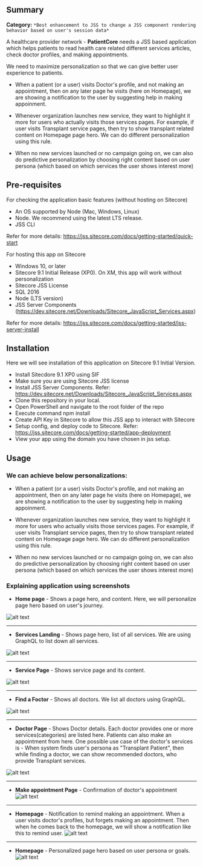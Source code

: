 ## Summary

**Category:** ```*Best enhancement to JSS to change a JSS component rendering behavior based on user's session data*```

A healthcare provider network - **PatientCore** needs a JSS based application which helps patients to read  health care related different services articles, check doctor profiles, and making appointments.

We need to maximize personalization so that we can give better user experience to patients.

* When a patient (or a user) visits Doctor's profile, and not making an appointment, then on any later page he visits (here on Homepage), we are showing a notification to the user by suggesting help in making appoinment.

* Whenever organization launches new service, they want to highlight it more for users who actually visits those services pages. For example, if user visits Transplant service pages, then try to show transplant related content on Homepage page hero. We can do different personalization using this rule.

* When no new services launched or no campaign going on, we can also do predictive personalization by choosing right content based on user persona (which based on which services the user shows interest more)

## Pre-requisites
For checking the application basic features (without hosting on Sitecore)

* An OS supported by Node (Mac, Windows, Linux)
* Node. We recommend using the latest LTS release.
* JSS CLI

Refer for more details: https://jss.sitecore.com/docs/getting-started/quick-start


For hosting this app on Sitecore

* Windows 10, or later
* Sitecore 9.1 Initial Release (XP0). On XM, this app will work without personalization
* Sitecore JSS License
* SQL 2016
* Node (LTS version)
* JSS Server Components  (https://dev.sitecore.net/Downloads/Sitecore_JavaScript_Services.aspx)

Refer for more details: https://jss.sitecore.com/docs/getting-started/jss-server-install

## Installation

Here we will see installation of this application on Sitecore 9.1 Initial Version.

* Install Sitecdore 9.1 XP0 using SIF
* Make sure you are using Sitecore JSS license
* Install JSS Server Components. Refer: https://dev.sitecore.net/Downloads/Sitecore_JavaScript_Services.aspx
* Clone this repository in your local.
* Open PowerShell and navigate to the root folder of the repo
* Execute command npm install
* Create API Key in Sitecore to allow this JSS app to interact with Sitecore
* Setup config, and deploy code to Sitecore. Refer: https://jss.sitecore.com/docs/getting-started/app-deployment
* View your app using the domain you have chosen in jss setup.

## Usage

### We can achieve below personalizations:

* When a patient (or a user) visits Doctor's profile, and not making an appointment, then on any later page he visits (here on Homepage), we are showing a notification to the user by suggesting help in making appoinment.

* Whenever organization launches new service, they want to highlight it more for users who actually visits those services pages. For example, if user visits Transplant service pages, then try to show transplant related content on Homepage page hero. We can do different personalization using this rule.

* When no new services launched or no campaign going on, we can also do predictive personalization by choosing right content based on user persona (which based on which services the user shows interest more)


### Explaining application using screenshots

* **Home page** - Shows a page hero, and content. Here, we will personalize page hero based on user's journey.

![alt text](https://github.com/Sitecore-Hackathon/2019-JSS-Start/raw/master/screenshots/homepage.png "Homepage")
<hr />

* **Services Landing** - Shows page hero, list of all services. We are using GraphQL to list down all services.

![alt text](https://github.com/Sitecore-Hackathon/2019-JSS-Start/raw/master/screenshots/services.PNG "Services Landing page")
<hr />

* **Service Page** - Shows service page and its content.

![alt text](https://github.com/Sitecore-Hackathon/2019-JSS-Start/raw/master/screenshots/service.PNG "Service page")
<hr />

* **Find a Foctor** - Shows all doctors. We list all doctors using GraphQL.

![alt text](https://github.com/Sitecore-Hackathon/2019-JSS-Start/raw/master/screenshots/findadoctor.PNG "Find a Doctor")
<hr />

* **Doctor Page** - Shows Doctor details. Each doctor provides one or more services(categories) are listed here. Patients can also  make an appointment from here. 
One possible use case of the doctor's services is - When system finds user's persona as "Transplant Patient", then while finding a doctor, we can show recommended doctors, who provide Transplant services.

![alt text](https://github.com/Sitecore-Hackathon/2019-JSS-Start/raw/master/screenshots/doctor.PNG "Doctor page")
<hr />

* **Make appointment Page** - Confirmation of doctor's appointment
![alt text](https://github.com/Sitecore-Hackathon/2019-JSS-Start/raw/master/screenshots/appointment.PNG "Make an Appointment")
<hr />

* **Homepage** - Notification to remind making an appointment. When a user visits doctor's profiles, but forgets making an appointment. Then when he comes back to the homepage, we will show a notification like this to remind user.
![alt text](https://github.com/Sitecore-Hackathon/2019-JSS-Start/raw/master/screenshots/notification.PNG "Notification for appointment")
<hr />

* **Homepage** - Personalized page hero based on user persona or goals.
![alt text](https://github.com/Sitecore-Hackathon/2019-JSS-Start/raw/master/screenshots/personalized-hero.PNG "Personalized page hero")

